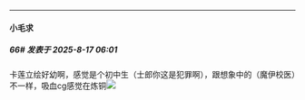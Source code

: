 ﻿
*****

####  小毛求  
##### 66#       发表于 2025-8-17 06:01

卡莲立绘好幼啊，感觉是个初中生（士郎你这是犯罪啊），跟想象中的（魔伊校医）不一样，吸血cg感觉在炼铜<img src="https://static.stage1st.com/image/smiley/face2017/211.gif" referrerpolicy="no-referrer">

